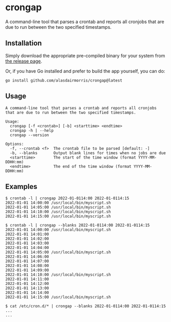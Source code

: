 # crongap

A command-line tool that parses a crontab and reports all cronjobs that are due to run between the two specified timestamps.

## Installation

Simply download the appropriate pre-compiled binary for your system from [the release page](https://github.com/alasdairmorris/crongap/releases).

Or, if you have Go installed and prefer to build the app yourself, you can do:

```
go install github.com/alasdairmorris/crongap@latest
```

## Usage

```
A command-line tool that parses a crontab and reports all cronjobs that are due to run between the two specified timestamps.

Usage:
  crongap [-f <crontab>] [-b] <starttime> <endtime>
  crongap -h | --help
  crongap --version

Options:
  -f, --crontab <f>  The crontab file to be parsed [default: -]
  -b, --blanks       Output blank lines for times when no jobs are due
  <starttime>        The start of the time window (format YYYY-MM-DDHH:mm)
  <endtime>          The end of the time window (format YYYY-MM-DDHH:mm)
```

## Examples

```
$ crontab -l | crongap 2022-01-0114:00 2022-01-0114:15
2022-01-01 14:00:00 /usr/local/bin/myscript.sh
2022-01-01 14:05:00 /usr/local/bin/myscript.sh
2022-01-01 14:10:00 /usr/local/bin/myscript.sh
2022-01-01 14:15:00 /usr/local/bin/myscript.sh
```

```
$ crontab -l | crongap --blanks 2022-01-0114:00 2022-01-0114:15
2022-01-01 14:00:00 /usr/local/bin/myscript.sh
2022-01-01 14:01:00
2022-01-01 14:02:00
2022-01-01 14:03:00
2022-01-01 14:04:00
2022-01-01 14:05:00 /usr/local/bin/myscript.sh
2022-01-01 14:06:00
2022-01-01 14:07:00
2022-01-01 14:08:00
2022-01-01 14:09:00
2022-01-01 14:10:00 /usr/local/bin/myscript.sh
2022-01-01 14:11:00
2022-01-01 14:12:00
2022-01-01 14:13:00
2022-01-01 14:14:00
2022-01-01 14:15:00 /usr/local/bin/myscript.sh
```

```
$ cat /etc/cron.d/* | crongap --blanks 2022-01-0114:00 2022-01-0114:15
...
...
```

